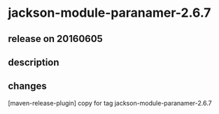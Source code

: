 # jackson-module-paranamer-2.6.7

## release on 20160605
## description
## changes
[maven-release-plugin] copy for tag jackson-module-paranamer-2.6.7

